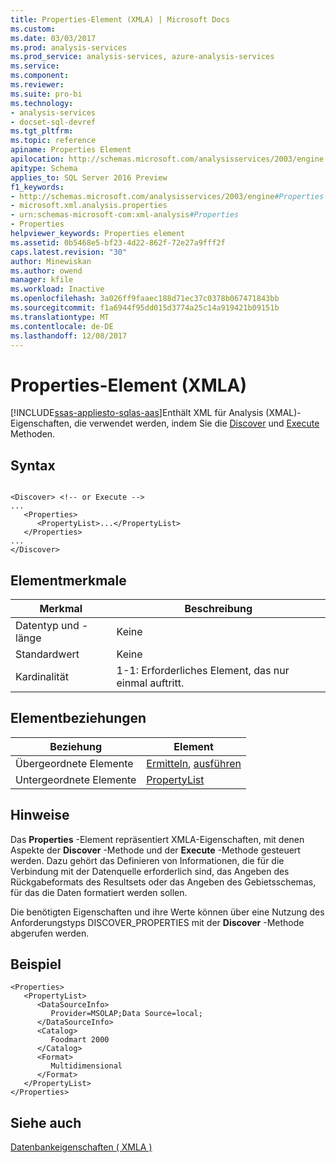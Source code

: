 ```yaml
---
title: Properties-Element (XMLA) | Microsoft Docs
ms.custom: 
ms.date: 03/03/2017
ms.prod: analysis-services
ms.prod_service: analysis-services, azure-analysis-services
ms.service: 
ms.component: 
ms.reviewer: 
ms.suite: pro-bi
ms.technology:
- analysis-services
- docset-sql-devref
ms.tgt_pltfrm: 
ms.topic: reference
apiname: Properties Element
apilocation: http://schemas.microsoft.com/analysisservices/2003/engine
apitype: Schema
applies_to: SQL Server 2016 Preview
f1_keywords:
- http://schemas.microsoft.com/analysisservices/2003/engine#Properties
- microsoft.xml.analysis.properties
- urn:schemas-microsoft-com:xml-analysis#Properties
- Properties
helpviewer_keywords: Properties element
ms.assetid: 0b5468e5-bf23-4d22-862f-72e27a9fff2f
caps.latest.revision: "30"
author: Minewiskan
ms.author: owend
manager: kfile
ms.workload: Inactive
ms.openlocfilehash: 3a026ff9faaec188d71ec37c0378b067471843bb
ms.sourcegitcommit: f1a6944f95dd015d3774a25c14a919421b09151b
ms.translationtype: MT
ms.contentlocale: de-DE
ms.lasthandoff: 12/08/2017
---
```

# <a name="properties-element-xmla"></a>Properties-Element (XMLA)
[!INCLUDE[ssas-appliesto-sqlas-aas](../../../includes/ssas-appliesto-sqlas-aas.md)]Enthält XML für Analysis (XMAL)-Eigenschaften, die verwendet werden, indem Sie die [Discover](../../../analysis-services/xmla/xml-elements-methods-discover.md) und [Execute](../../../analysis-services/xmla/xml-elements-methods-execute.md) Methoden.  
  
## <a name="syntax"></a>Syntax  
  
```  
  
<Discover> <!-- or Execute -->  
...  
   <Properties>  
      <PropertyList>...</PropertyList>  
   </Properties>  
...  
</Discover>  
```  
  
## <a name="element-characteristics"></a>Elementmerkmale  
  
|Merkmal|Beschreibung|  
|--------------------|-----------------|  
|Datentyp und -länge|Keine|  
|Standardwert|Keine|  
|Kardinalität|1-1: Erforderliches Element, das nur einmal auftritt.|  
  
## <a name="element-relationships"></a>Elementbeziehungen  
  
|Beziehung|Element|  
|------------------|-------------|  
|Übergeordnete Elemente|[Ermitteln](../../../analysis-services/xmla/xml-elements-methods-discover.md), [ausführen](../../../analysis-services/xmla/xml-elements-methods-execute.md)|  
|Untergeordnete Elemente|[PropertyList](../../../analysis-services/xmla/xml-elements-properties/propertylist-element-xmla.md)|  
  
## <a name="remarks"></a>Hinweise  
 Das **Properties** -Element repräsentiert XMLA-Eigenschaften, mit denen Aspekte der **Discover** -Methode und der **Execute** -Methode gesteuert werden. Dazu gehört das Definieren von Informationen, die für die Verbindung mit der Datenquelle erforderlich sind, das Angeben des Rückgabeformats des Resultsets oder das Angeben des Gebietsschemas, für das die Daten formatiert werden sollen.  
  
 Die benötigten Eigenschaften und ihre Werte können über eine Nutzung des Anforderungstyps DISCOVER_PROPERTIES mit der **Discover** -Methode abgerufen werden.  
  
## <a name="example"></a>Beispiel  
  
```  
<Properties>  
   <PropertyList>  
      <DataSourceInfo>  
         Provider=MSOLAP;Data Source=local;  
      </DataSourceInfo>  
      <Catalog>  
         Foodmart 2000  
      </Catalog>  
      <Format>  
         Multidimensional  
      </Format>  
   </PropertyList>  
</Properties>  
```  
  
## <a name="see-also"></a>Siehe auch  
 [Datenbankeigenschaften &#40; XMLA &#41;](../../../analysis-services/xmla/xml-elements-properties/xml-elements-properties.md)  
  
  
